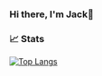 ### Hi there, I'm Jack👋


### 📈 Stats 

[![Top Langs](https://github-readme-stats-jackster0306.vercel.app/api/top-langs/?username=jackster0306)](https://github.com/jackster0306/github-readme-stats)
